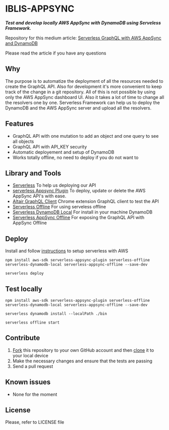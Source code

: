 # IBLIS-APPSYNC

_**Test and develop locally AWS AppSync with DynamoDB using Serveless Framework.**_

Repository for this medium article: [Serverless GraphQL with AWS AppSync and DynamoDB](https://medium.com/@vdelacou/serverless-graphql-with-aws-appsync-and-dynamodb-3dcbe29f026e)

Please read the article if you have any questions

## Why

The purpose is to automatize the deployment of all the resources needed to create the GraphQL API. Also for development it's more convenient to keep track of the change in a git repository. All of this is not possible by using only the AWS AppSync dashboard UI. Also it takes a lot of time to change all the resolvers one by one. Serverless Framework can help us to deploy the DynamoDB and the AWS AppSync server and upload all the resolvers.


## Features

* GraphQL API with one mutation to add an object and one query to see all objects
* GraphQL API with API_KEY security
* Automatic deployement and setup of DynamoDB
* Works totally offline, no need to deploy if you do not want to

## Library and Tools

* [Serverless](https://serverless.com/) To help us deploying our API
* [serverless Appsync Plugin](https://github.com/sid88in/serverless-appsync-plugin) To deploy, update or delete the AWS AppSync API's with ease.
* [Altair GraphQL Client](https://chrome.google.com/webstore/detail/altair-graphql-client/flnheeellpciglgpaodhkhmapeljopja) Chrome extension GraphQL client to test the API
* [Serverless Offline](https://github.com/dherault/serverless-offline) For using serveless offline
* [Serverless DynamoDB Local](https://github.com/99xt/serverless-dynamodb-local) For install in your machine DynamoDB
* [Serverless AppSync Offline](https://github.com/aheissenberger/serverless-appsync-offline) For exposing the GraphQL API with AppSync Offline


## Deploy

Install and follow [instructions](https://serverless.com/framework/docs/providers/aws/guide/installation/) to setup serverless with AWS

`npm install aws-sdk serverless-appsync-plugin serverless-offline serverless-dynamodb-local serverless-appsync-offline --save-dev`

`serverless deploy`

## Test locally

`npm install aws-sdk serverless-appsync-plugin serverless-offline serverless-dynamodb-local serverless-appsync-offline --save-dev`

`serverless dynamodb install --localPath ./bin`

`serverless offline start`


## Contribute

1.  [Fork](https://help.github.com/articles/fork-a-repo/) this repository to your own GitHub account and then [clone](https://help.github.com/articles/cloning-a-repository/) it to your local device
2.  Make the necessary changes and ensure that the tests are passing
3.  Send a pull request


## Known issues

* None for the moment


## License

Please, refer to LICENSE file
